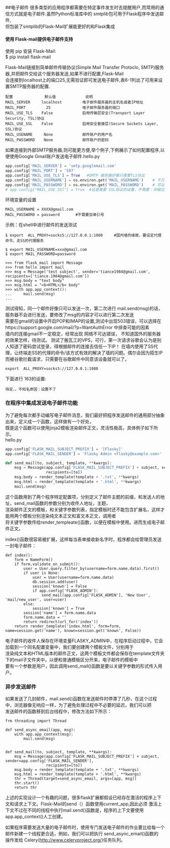 ##电子邮件
很多类型的应用程序都需要在特定事件发生时去提醒用户,而常用的通信方式就是电子邮件.虽然Python标准库中的 smtplib包可用于Flask程序中发送邮件,  
但包装了smtplib的Flask-Mail扩展能更好的和Flask集成 

#### 使用 Flask-mail提供电子邮件支持

使用 pip 安装 Flask-Mail:  
$ pip install flask-mail

Flask-Mail链接到简单邮件传输协议(Simple Mail Transfer Protoclo, SMTP)服务器,并把邮件交给这个服务器发送,如果不进行配置,Flask-Mail  
会连接到localhost上的端口25,无需验证即可发送电子邮件,表6-1列出了可用来设置SMTP服务器的配置.

```
配置              默认值             说明
MAIL_SERVER     localhost         电子邮件服务器的主机名或者IP地址
MAIL_PORT         25              电子邮件服务器的端口
MAIL_USE_TLS    False             启用传输层安全(Transport Layer Security, TSL)协议
MAIL_USE_SSL    False             启用安全套接层(Secure Sockets Layer, SSL)协议
MAIL_USENAME     None             邮件账户的用户名
MAIL_PASSWORD    None             邮件账户的密码
```

如果连接到外部SMTP服务器,则可能更方便,举个例子,下例展示了如何配置程序,以便使用Google Gmail账户发送电子邮件.hello.py
```python
app.config['MAIL_SERVER'] = 'smtp.googlemail.com'
app.config['MAIL_PORT'] = '587'
app.config['MAIL_USE_TLS'] = True   #SMTP 服务器好像只需要TLS协议
app.config['MAIL_USERNAME'] = os.environ.get('MAIL_USERNAME')    # 千万不要把账户密码直接写入脚本,特别是准备开源的时候,为了保护账户信息,
app.config['MAIL_PASSWORD'] = os.environ.get('MAIL_PASSWORD')    # 可以使用脚本从环境中导入敏感信息
# app.config["MAIL_USE_SSl"] = True  #这是需要 SSL协议的设置，不需要：详细见https://support.google.com/a/answer/176600?hl=zh-Hans
```

环境变量的设置  
    
    MAIL_USERNAME = XXXX@gmail.com
    MAIL_PASSWORD = password       #不需要加单引号
    
示例：在shell中进行邮件的发送测试
```
$ export  ALL_PROXY=socks5://127.0.0.1:1080     #国内墙的缘故，要设定代理命令，走SS的代理服务

$ export MAIL_USERNAME=xxx@gmail.com
$ export MAIL_PASSWORD=password

>>> from flask_mail import Message
>>> from hello import mail
>>> msg = Message('test subject', sender='tiance1984@gmail.com', recipients=['tiance.1984@gmail.com'])
>>> msg.body = "text body"
>>> msg.html = "<b>HTML</b> body"
>>> with app.app_context():
...     mail.send(msg)
... 
```

测试得知，同一个邮件好像只可以发送一次，第二次进行 mail.send(msg)的话，服务器不会进行发送，要修改了msg的内容才可以进行第二次发送  
需要在gmail的设置中开启POP和IMAP的设置,测试中出现503错误，可以选择在https://support.google.com/mail/?p=WantAuthError 中排查可能的因素  
墙内的连接gmail不一定稳定，经常出现 网络不可达错误， 不知道国外的服务器的效果怎样，待测试。
测试了搬瓦工的VPS，可行，第一次请求谷歌会认为是别人知道了密码尝试登录，得根据邮件的连接去信任一下IP！
在墙内使用了SS代理，让终端走SS的代理的命令/该方式有效的解决了墙的问题。偶尔会因为陌生IP而被谷歌拦截请求，只需要在谷歌邮件中同意该设备就可以了。

    export  ALL_PROXY=socks5://127.0.0.1:1080

下面进行 163的设置:


    待定，，不知名原因：设置不了
    

### 在程序中集成发送电子邮件功能
为了避免每次都手动编写电子邮件消息，我们最好把程序发送邮件的通用部分抽象出来，定义成一个函数，这样做有一个好处，   
既是这个函数可以使用jinja2模板渲染邮件正文，灵活性极高，具体例子如下所示。  
hello.py
```python
app.config['FLASK_MAIL_SUBJECT_PREFIX'] = '[Flasky]'
app.config['FLASK_MAIL_SENDER'] = 'Flasky Admin <flasky@example.com>'

def send_mail(to, subject, template, **kwargs):
    msg = Message(app.config['FLASK_MAIL_SUBJECT_PREFIX'] + subject, sender=app.config['FLASK_MAIL_SENDER'],
                  recipients=[to])
    msg.body = render_template(template + '.txt', **kwargs)
    msg.html = render_template(template + '.html', **kwargs)
    mail.send(msg)

```

这个函数用到了两个程序特定配置项，分别定义了邮件主题的前缀，和发送人的地址，send_mail函数的参数分别为收件人地址，主题，  
渲染邮件正文的模板，和关键字参数列表，指定模板时还不能包含扩展名，这样才能用两个模板分别渲染纯文本正文和富文本正文，调用者  
将关键字参数传给render_templeate()函数，以便在模板中使用。进而生成电子邮件正文。

index()函数很容易被扩展，这样每当表单接收新名字时，程序都会给管理员发送一封电子邮件：
```
def index():
    form = NameForm()
    if form.validate_on_submit():
        user = User.query.filter_by(username=form.name.data).first()
        if user is None:
            user = User(username=form.name.data)
            db.session.add(user)
            session['known'] = False
            if app.config['FLASK_ADMIN']:
                send_mail(app.config['FLASK_ADMIN'], 'New User', 'mail/new_user', user=user)
        else:
            session['known'] = True
        session['name'] = form.name.data
        form.name.data = ''
        return redirect(url_for('index'))
    return render_template('index.html', form=form, name=session.get('name'), known=session.get('known', False))
```

电子邮件的收件人保存在环境变量FLASKY_ADMIN中，在程序启动过程中，它会加载到一个同名配置变量中，我们要创建两个模板文件，分别用于  
渲染纯文本和HTML版本的邮件正文，这两个模板文件都会保存在template文件夹下的mail子文件夹中，以便和普通模板区分开来，电子邮件的模板中  
要有一个参数是用户，因此调用send_mail()函数是要以关键字参数的形式传入用户。


### 异步发送邮件

如果发送了几封邮件，mail.send()函数在发送邮件时停滞了几秒，在这个过程中，浏览器像无响应一样，为了避免处理过程中不必要的延迟，我们可以把  
发送邮件的函数移到后台线程中，修改方法如下所示：

```
frm threading import Thread

def send_async_email(app, msg):
    with app.app_context(msg):
        mail.send(msg)


def send_mail(to, subject, template, **kwargs):
    msg = Message(app.config['FLASK_MAIL_SUBJECT_PREFIX'] + subject, sender=app.config['FLASK_MAIL_SENDER'],
                  recipients=[to])
    msg.body = render_template(template + '.txt', **kwargs)
    msg.html = render_template(template + '.html', **kwargs)
    thr = Thread(target=send_async_email, args=[app, msg])
    thr.start()
    return thr
```


上述的实现设计一个有趣的问题，很多flask扩展都假设已经存在激活的程序上下文和请求上下文。Flask-Mail的send（）函数使用current_app,因此必须 
激活上下文不过在不同的线程中执行mail.send()函数是，程序的上下文要使用app.app_context()人工创建。

如果程序需要发送大量的电子邮件时，使用专门发送电子邮件的作业要比给每一个邮件新建一个线程更合适，例如，我们可以把执行 send_async_email()函数的  
操作发给 Celery(http://www.celeryproject.org/)任务队列。


























